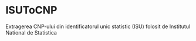 # ISUToCNP
Extragerea CNP-ului din identificatorul unic statistic (ISU) folosit de Institutul National de Statistica
